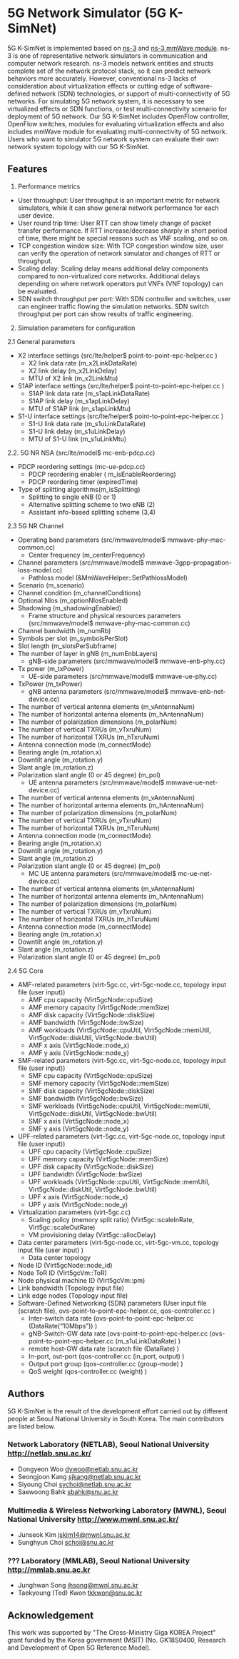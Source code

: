 # 5G Network Simulator (5G K-SimNet)
5G K-SimNet is implemented based on [ns-3](https://www.nsnam.org "ns-3 Website") and [ns-3 mmWave module](https://github.com/nyuwireless/ns3-mmwave "mmWave github"). ns-3 is one of representative network simulators in communication and computer network research. ns-3 models network entities and structs complete set of the network protocol stack, so it can predict network behaviors more accurately. However, conventional ns-3 lacks of consideration about virtualization effects or cutting edge of software-defined network (SDN) technologies, or support of multi-connectivity of 5G networks. For simulating 5G network system, it is necessary to see virtualized effects or SDN functions, or test multi-connectivity scenario for deployment of 5G network. Our 5G K-SimNet includes OpenFlow controller, OpenFlow switches, modules for evaluating virtualization effects and also includes mmWave module for evaluating multi-connectivity of 5G network. Users who want to simulator 5G network system can evaluate their own network system topology with our 5G K-SimNet.

## Features
1. Performance metrics
- User throughput: User throughput is an important metric for network simulators, while it can show general network performance for each user device.
- User round trip time: User RTT can show timely change of packet transfer performance. If RTT increase/decrease sharply in short period of time, there might be special reasons such as VNF scaling, and so on.
- TCP congestion window size: With TCP congestion window size, user can verify the operation of network simulator and changes of RTT or throughput.
- Scaling delay: Scaling delay means additional delay components compared to non-virtualized core networks. Additional delays depending on where network operators put VNFs (VNF topology) can be evaluated.
- SDN switch throughput per port: With SDN controller and switches, user can engineer traffic flowing the simulation networks. SDN switch throughput per port can show results of traffic engineering.

2. Simulation parameters for configuration

2.1 General parameters 
- X2 interface settings (src/lte/helper$ point-to-point-epc-helper.cc )
  + X2 link data rate (m_x2LinkDataRate)
  + X2 link delay (m_x2LinkDelay)
  + MTU of X2 link (m_x2LinkMtu)
- S1AP interface settings (src/lte/helper$ point-to-point-epc-helper.cc )
  + S1AP link data rate (m_s1apLinkDataRate)
  + S1AP link delay (m_s1apLinkDelay)
  + MTU of S1AP link (m_s1apLinkMtu)
- S1-U interface settings (src/lte/helper$ point-to-point-epc-helper.cc )
  + S1-U link data rate (m_s1uLinkDataRate)
  + S1-U link delay (m_s1uLinkDelay)
  + MTU of S1-U link (m_s1uLinkMtu)

2.2. 5G NR NSA (src/lte/model$ mc-enb-pdcp.cc)
- PDCP reordering settings (mc-ue-pdcp.cc)
	+ PDCP reordering enabler ( m_isEnableReordering)
	+ PDCP reordering timer (expiredTime)
- Type of splitting algorithms(m_isSplitting)
	+ Splitting to single eNB (0 or 1)
	+ Alternative splitting scheme to two eNB (2)
	+ Assistant info-based splitting scheme (3,4)

2.3 5G NR Channel
- Operating band parameters (src/mmwave/model$ mmwave-phy-mac-common.cc)
	+ Center frequency (m_centerFrequency)
- Channel parameters (src/mmwave/model$ mmwave-3gpp-propagation-loss-model.cc)
	+ Pathloss model (&MmWaveHelper::SetPathlossModel)
- Scenario (m_scenario)
- Channel condition (m_channelConditions)
- Optional Nlos (m_optionNlosEnabled)
- Shadowing (m_shadowingEnabled)
  + Frame structure and physical resources parameters (src/mmwave/model$ mmwave-phy-mac-common.cc)
- Channel bandwidth (m_numRb)
- Symbols per slot (m_symbolsPerSlot)
- Slot length (m_slotsPerSubframe)
- The number of layer in gNB (m_numEnbLayers)
  + gNB-side parameters (src/mmwave/model$ mmwave-enb-phy.cc)
- Tx power (m_txPower)
	+ UE-side parameters (src/mmwave/model$ mmwave-ue-phy.cc)
- TxPower (m_txPower)
  + gNB antenna parameters (src/mmwave/model$ mmwave-enb-net-device.cc)
- The number of vertical antenna elements (m_vAntennaNum)
- The number of horizontal antenna elements (m_hAntennaNum)
- The number of polarization dimensions (m_polarNum)
- The number of vertical TXRUs (m_vTxruNum)
- The number of horizontal TXRUs (m_hTxruNum)
- Antenna connection mode (m_connectMode)
- Bearing angle (m_rotation.x)
- Downtilt angle (m_rotation.y)
- Slant angle (m_rotation.z)
- Polarization slant angle (0 or 45 degree) (m_pol)
  + UE antenna parameters (src/mmwave/model$ mmwave-ue-net-device.cc)
- The number of vertical antenna elements (m_vAntennaNum)
- The number of horizontal antenna elements (m_hAntennaNum)
- The number of polarization dimensions (m_polarNum)
- The number of vertical TXRUs (m_vTxruNum)
- The number of horizontal TXRUs (m_hTxruNum)
- Antenna connection mode (m_connectMode)
- Bearing angle (m_rotation.x)
- Downtilt angle (m_rotation.y)
- Slant angle (m_rotation.z)
- Polarization slant angle (0 or 45 degree) (m_pol)
	+ MC UE antenna parameters (src/mmwave/model$ mc-ue-net-device.cc)
- The number of vertical antenna elements (m_vAntennaNum)
- The number of horizontal antenna elements (m_hAntennaNum)
- The number of polarization dimensions (m_polarNum)
- The number of vertical TXRUs (m_vTxruNum)
- The number of horizontal TXRUs (m_hTxruNum)
- Antenna connection mode (m_connectMode)
- Bearing angle (m_rotation.x)
- Downtilt angle (m_rotation.y)
- Slant angle (m_rotation.z)
- Polarization slant angle (0 or 45 degree) (m_pol)

2.4 5G Core
- AMF-related parameters (virt-5gc.cc, virt-5gc-node.cc, topology input file (user input))
	+ AMF cpu capacity (Virt5gcNode::cpuSize)
	+ AMF memory capacity (Virt5gcNode::memSize)
	+ AMF disk capacity (Virt5gcNode::diskSize)
	+ AMF bandwidth (Virt5gcNode::bwSize)
	+ AMF workloads (Virt5gcNode::cpuUtil, Virt5gcNode::memUtil, Virt5gcNode::diskUtil, Virt5gcNode::bwUtil)
	+ AMF x axis (Virt5gcNode::node_x)
	+ AMF y axis (Virt5gcNode::node_y)
- SMF-related parameters (virt-5gc.cc, virt-5gc-node.cc, topology input file (user input))
	+ SMF cpu capacity (Virt5gcNode::cpuSize)
	+ SMF memory capacity (Virt5gcNode::memSize)
	+ SMF disk capacity (Virt5gcNode::diskSize)
	+ SMF bandwidth (Virt5gcNode::bwSize)
	+ SMF workloads (Virt5gcNode::cpuUtil, Virt5gcNode::memUtil, Virt5gcNode::diskUtil, Virt5gcNode::bwUtil)
	+ SMF x axis (Virt5gcNode::node_x)
	+ SMF y axis (Virt5gcNode::node_y)
- UPF-related parameters (virt-5gc.cc, virt-5gc-node.cc, topology input file (user input))
	+ UPF cpu capacity (Virt5gcNode::cpuSize)
	+ UPF memory capacity (Virt5gcNode::memSize)
	+ UPF disk capacity (Virt5gcNode::diskSize)
	+ UPF bandwidth (Virt5gcNode::bwSize)
	+ UPF workloads (Virt5gcNode::cpuUtil, Virt5gcNode::memUtil, Virt5gcNode::diskUtil, Virt5gcNode::bwUtil)
	+ UPF x axis (Virt5gcNode::node_x)
	+ UPF y axis (Virt5gcNode::node_y)
- Virtualization parameters (virt-5gc.cc)
	+ Scaling policy (memory split ratio) (Virt5gc::scaleInRate, Virt5gc::scaleOutRate)
	+ VM provisioning delay (Virt5gc::allocDelay)
- Data center parameters (virt-5gc-node.cc, virt-5gc-vm.cc, topology input file (user input) )
	+ Data center topology
- Node ID (Virt5gcNode::node_id)
- Node ToR ID (Virt5gcVm::ToR)
- Node physical machine ID (Virt5gcVm::pm)
- Link bandwidth (Topology input file)
- Link edge nodes (Topology input file)
- Software-Defined Networking (SDN) parameters (User input file (scratch file), ovs-point-to-point-epc-helper.cc, qos-controller.cc )
	+ Inter-switch data rate (ovs-point-to-point-epc-helper.cc (DataRate(“10Mbps”)) )
	+ gNB-Switch-GW data rate (ovs-point-to-point-epc-helper.cc (ovs-point-to-point-epc-helper.cc (m_s1uLinkDataRate) )
	+ remote host-GW data rate (scratch file (DataRate) )
	+ In-port, out-port (qos-controller.cc (in_port, output) )
	+ Output port group (qos-controller.cc (group-mode) )
	+ QoS weight (qos-controller.cc (weight) )

## Authors
5G K-SimNet is the result of the development effort carried out by different people at Seoul National University in South Korea. The main contributors are listed below.

### Network Laboratory (NETLAB), Seoul National University http://netlab.snu.ac.kr/
- Dongyeon Woo <dywoo@netlab.snu.ac.kr>
- Seongjoon Kang <sjkang@netlab.snu.ac.kr>
- Siyoung Choi <sychoi@netlab.snu.ac.kr>
- Saewoong Bahk <sbahk@snu.ac.kr>

### Multimedia & Wireless Networking Laboratory (MWNL), Seoul National University http://www.mwnl.snu.ac.kr/
- Junseok Kim <jskim14@mwnl.snu.ac.kr>
- Sunghyun Choi <schoi@snu.ac.kr>

### ??? Laboratory (MMLAB), Seoul National University http://mmlab.snu.ac.kr
- Junghwan Song <jhsong@mwnl.snu.ac.kr>
- Taekyoung (Ted) Kwon <tkkwon@snu.ac.kr>

## Acknowledgement
This work was supported by "The Cross-Ministry Giga KOREA Project" grant funded by the Korea government (MSIT) (No. GK18S0400, Research and Development of Open 5G Reference Model).
